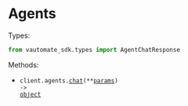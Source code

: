 # Agents

Types:

```python
from vautomate_sdk.types import AgentChatResponse
```

Methods:

- <code title="post /api/v1/agents/chat">client.agents.<a href="./src/vautomate_sdk/resources/agents.py">chat</a>(\*\*<a href="src/vautomate_sdk/types/agent_chat_params.py">params</a>) -> <a href="./src/vautomate_sdk/types/agent_chat_response.py">object</a></code>
